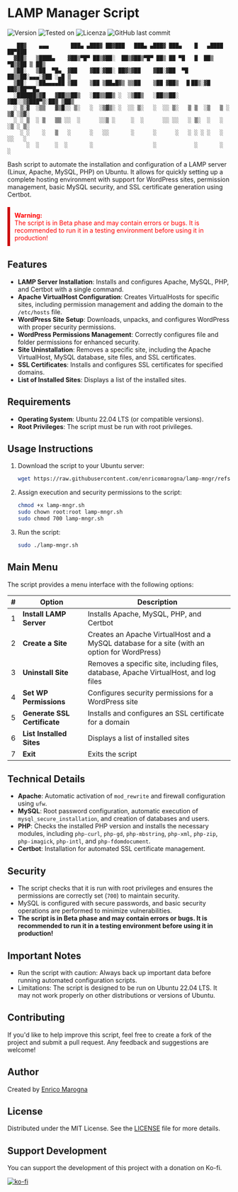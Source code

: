 # LAMP Manager Script
![Version](https://img.shields.io/badge/Version-1.9.0-blue)
![Tested on](https://img.shields.io/badge/Tested%20on-Ubuntu%2022.04%20LTS-violet)
![Licenza](https://img.shields.io/badge/Licenza-MIT-green)
![GitHub last commit](https://img.shields.io/github/last-commit/enricomarogna/lamp-mngr)


```
   ██▓    ▄▄▄       ███▄ ▄███▓ ██▓███   ███▄ ▄███▓ ███▄    █   ▄████  ██▀███
  ▓██▒   ▒████▄    ▓██▒▀█▀ ██▒▓██░  ██▒▓██▒▀█▀ ██▒ ██ ▀█   █  ██▒ ▀█▒▓██ ▒ ██▒
  ▒██░   ▒██  ▀█▄  ▓██    ▓██░▓██░ ██▓▒▓██    ▓██░▓██  ▀█ ██▒▒██░▄▄▄░▓██ ░▄█ ▒
  ▒██░   ░██▄▄▄▄██ ▒██    ▒██ ▒██▄█▓▒ ▒▒██    ▒██ ▓██▒  ▐▌██▒░▓█  ██▓▒██▀▀█▄
  ░██████▒▓█   ▓██▒▒██▒   ░██▒▒██▒ ░  ░▒██▒   ░██▒▒██░   ▓██░░▒▓███▀▒░██▓ ▒██▒
  ░ ▒░▓  ░▒▒   ▓▒█░░ ▒░   ░  ░▒▓▒░ ░  ░░ ▒░   ░  ░░ ▒░   ▒ ▒  ░▒   ▒ ░ ▒▓ ░▒▓░
  ░ ░ ▒  ░ ▒   ▒▒ ░░  ░      ░░▒ ░     ░  ░      ░░ ░░   ░ ▒░  ░   ░   ░▒ ░ ▒░
    ░ ░    ░   ▒   ░      ░   ░░       ░      ░      ░   ░ ░ ░ ░   ░   ░░   ░
      ░  ░     ░  ░       ░                   ░            ░       ░    ░
```

Bash script to automate the installation and configuration of a LAMP server (Linux, Apache, MySQL, PHP) on Ubuntu. It allows for quickly setting up a complete hosting environment with support for WordPress sites, permission management, basic MySQL security, and SSL certificate generation using Certbot.

<div class="disclaimer" markdown="1" style="color: red; border-left: 6px solid #c00; padding: 10px; margin-top: 20px;">
   <span style="font-weight: bold;">Warning:</span>
   <p style="margin:0;">
   The script is in Beta phase and may contain errors or bugs. It is recommended to run it in a testing environment before using it in production!
   </p>
</div>

## Features
- **LAMP Server Installation**: Installs and configures Apache, MySQL, PHP, and Certbot with a single command.
- **Apache VirtualHost Configuration**: Creates VirtualHosts for specific sites, including permission management and adding the domain to the `/etc/hosts` file.
- **WordPress Site Setup**: Downloads, unpacks, and configures WordPress with proper security permissions.
- **WordPress Permissions Management**: Correctly configures file and folder permissions for enhanced security.
- **Site Uninstallation**: Removes a specific site, including the Apache VirtualHost, MySQL database, site files, and SSL certificates.
- **SSL Certificates**: Installs and configures SSL certificates for specified domains.
- **List of Installed Sites**: Displays a list of the installed sites.

## Requirements
- **Operating System**: Ubuntu 22.04 LTS (or compatible versions).
- **Root Privileges**: The script must be run with root privileges.

## Usage Instructions
1. Download the script to your Ubuntu server: 

   ```bash
   wget https://raw.githubusercontent.com/enricomarogna/lamp-mngr/refs/heads/main/lamp-mngr.sh
   ```

2. Assign execution and security permissions to the script:

   ```bash
   chmod +x lamp-mngr.sh
   sudo chown root:root lamp-mngr.sh
   sudo chmod 700 lamp-mngr.sh
   ```

3. Run the script:
   
   ```bash
   sudo ./lamp-mngr.sh
   ```

## Main Menu
The script provides a menu interface with the following options:

|#|Option|Description|
|-|-------|-----------|
|1|**Install LAMP Server**|Installs Apache, MySQL, PHP, and Certbot|
|2|**Create a Site**|Creates an Apache VirtualHost and a MySQL database for a site (with an option for WordPress)|
|3|**Uninstall Site**|Removes a specific site, including files, database, Apache VirtualHost, and log files|
|4|**Set WP Permissions**|Configures security permissions for a WordPress site|
|5|**Generate SSL Certificate**|Installs and configures an SSL certificate for a domain|
|6|**List Installed Sites**|Displays a list of installed sites|
|7|**Exit**|Exits the script|

## Technical Details

- **Apache**: Automatic activation of `mod_rewrite` and firewall configuration using `ufw`.
- **MySQL**: Root password configuration, automatic execution of `mysql_secure_installation`, and creation of databases and users.
- **PHP**: Checks the installed PHP version and installs the necessary modules, including `php-curl`, `php-gd`, `php-mbstring`, `php-xml`, `php-zip`, `php-imagick`, `php-intl`, and `php-fdomdocument`.
- **Certbot**: Installation for automated SSL certificate management.

## Security
- The script checks that it is run with root privileges and ensures the permissions are correctly set (`700`) to maintain security.
- MySQL is configured with secure passwords, and basic security operations are performed to minimize vulnerabilities.
- **The script is in Beta phase and may contain errors or bugs. It is recommended to run it in a testing environment before using it in production!**

## Important Notes
- Run the script with caution: Always back up important data before running automated configuration scripts.
- Limitations: The script is designed to be run on Ubuntu 22.04 LTS. It may not work properly on other distributions or versions of Ubuntu.

## Contributing
If you'd like to help improve this script, feel free to create a fork of the project and submit a pull request. Any feedback and suggestions are welcome!

## Author
Created by [Enrico Marogna](https://enricomarogna.com/)

## License
Distributed under the MIT License. See the [LICENSE](https://raw.githubusercontent.com/enricomarogna/lamp-mngr/refs/heads/main/LICENSE.rst) file for more details.

## Support Development
You can support the development of this project with a donation on Ko-fi.

[![ko-fi](https://ko-fi.com/img/githubbutton_sm.svg)](https://ko-fi.com/W7W8166X59)

